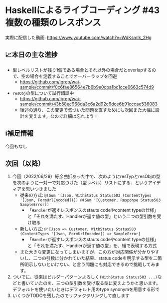 # Haskellによるライブコーディング #43 複数の種類のレスポンス

実際に配信した動画: <https://www.youtube.com/watch?v=WdKsmIk_2Hg>

## 📈本日の主な進捗

- 型レベルリストが残り1個である場合とそれ以外の場合だとoverlapするので、空の場合を定義することでオーバーラップを回避
    - <https://github.com/igrep/wai-sample/commit/f0c6fae86564e7b6b9e0cba1bc1cce6663c574d9>
- `resObj`の型について試行錯誤中
    - <https://github.com/igrep/wai-sample/commit/43b58ec968da3c6a2d92c6dce6b91cccae536083>
    - 後述の通り、この変更で気づいた問題を直すためにも次回また大幅に設計を変えます。なので詳細は忘れよう！

## ℹ️補足情報

今回もなし

## 次回（以降）

1. 今回（2022/06/29）紆余曲折あった中で、次のようにresTypとresObjの型を次のように一対一で対応づけた（型レベル）リストにする、というアイディアを思いつきました
    - 従来の方式:  `@(Sum '[Json, WithStatus Status503 (ContentTypes '[Json, FormUrlEncoded])]) @(Sum '[Customer, Response Status503 SampleError])` 
        - 「`Handler`が返すレスポンスのstauts codeやcontent typeの仕様」と「それを満たす、Handlerが返す値の型」という二つの型引数を受け取る
    - 新しい方式: `@'[Json => Customer, WithStatus Status503 (ContentTypes '[Json, FormUrlEncoded]) => SampleError]`
        - 「`Handler`が返すレスポンスのstauts codeやcontent typeの仕様」と「それを満たす、Handlerが返す値の型」を、組で表現する方式
    - また大きな変更になってしまいますが、この方が対応関係が分かりやすいし、二つの引数に分かれていた結果、status codeを明示する型を二箇所明示しないといけない、と言う問題にも対応できるので挑戦してみます。
1. ついでに、従来はビルダーパターンよろしく`(WithStatus Status503 ...)`などと書いていたのを、三つの型引数を受け取る型に変えようかと思います。デフォルトを使いたいときはデフォルト用のtype synonymを用意する形で
1. いくつかTODOを残したのでリファクタリングして直します
